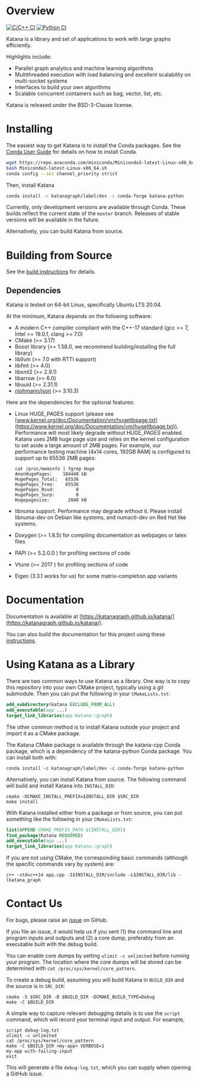 Overview
========

[![C/C++ CI](https://github.com/KatanaGraph/katana/actions/workflows/cpp.yaml/badge.svg?branch=master)](https://github.com/KatanaGraph/katana/actions/workflows/cpp.yaml?query=branch%3Amaster)
[![Python CI](https://github.com/KatanaGraph/katana/actions/workflows/python.yaml/badge.svg?branch=master)](https://github.com/KatanaGraph/katana/actions/workflows/python.yaml?query=branch%3Amaster)

Katana is a library and set of applications to work with large graphs efficiently.

Highlights include:

- Parallel graph analytics and machine learning algorithms
- Multithreaded execution with load balancing and excellent
  scalability on multi-socket systems
- Interfaces to build your own algorithms
- Scalable concurrent containers such as bag, vector, list, etc.

Katana is released under the BSD-3-Clause license.

Installing
==========

The easiest way to get Katana is to install the Conda packages. See the
[Conda User Guide](https://docs.conda.io/projects/conda/en/latest/user-guide/install/index.html)
for details on how to install Conda.

```bash
wget https://repo.anaconda.com/miniconda/Miniconda3-latest-Linux-x86_64.sh
bash Miniconda3-latest-Linux-x86_64.sh
conda config --set channel_priority strict
```

Then, install Katana

```bash
conda install -c katanagraph/label/dev -c conda-forge katana-python
```

Currently, only development versions are available through Conda. These builds
reflect the current state of the `master` branch. Releases of stable versions
will be available in the future.

Alternatively, you can build Katana from source.

Building from Source
====================

See the [build instructions](docs/contributing/building.rst) for details.

Dependencies
------------

Katana is tested on 64-bit Linux, specifically Ubuntu LTS 20.04.

At the minimum, Katana depends on the following software:

- A modern C++ compiler compliant with the C++-17 standard (gcc >= 7, Intel >= 19.0.1, clang >= 7.0)
- CMake (>= 3.17)
- Boost library (>= 1.58.0, we recommend building/installing the full library)
- libllvm (>= 7.0 with RTTI support)
- libfmt (>= 4.0)
- libxml2 (>=  2.9.1)
- libarrow (>= 6.0)
- libuuid (>= 2.31.1)
- [nlohmann/json](https://github.com/nlohmann/json) (>= 3.10.3)

Here are the dependencies for the optional features:

- Linux HUGE_PAGES support (please see [www.kernel.org/doc/Documentation/vm/hugetlbpage.txt](https://www.kernel.org/doc/Documentation/vm/hugetlbpage.txt)). Performance will most likely degrade without HUGE_PAGES
  enabled. Katana uses 2MB huge page size and relies on the kernel configuration to set aside a large amount of 2MB pages. For example, our performance testing machine (4x14 cores, 192GB RAM) is configured to support up to 65536 2MB pages:
  ```Shell
  cat /proc/meminfo | fgrep Huge
  AnonHugePages:    104448 kB
  HugePages_Total:   65536
  HugePages_Free:    65536
  HugePages_Rsvd:        0
  HugePages_Surp:        0
  Hugepagesize:       2048 kB
  ```

- libnuma support. Performance may degrade without it. Please install
  libnuma-dev on Debian like systems, and numactl-dev on Red Hat like systems.
- Doxygen (>= 1.8.5) for compiling documentation as webpages or latex files
- PAPI (>= 5.2.0.0 ) for profiling sections of code
- Vtune (>= 2017 ) for profiling sections of code
- Eigen (3.3.1 works for us) for some matrix-completion app variants

Documentation
=============

Documentation is available at [https://katanagraph.github.io/katana/](https://katanagraph.github.io/katana/).

You can also build the documentation for this project using these
[instructions](docs/contributing/documentation.rst).

Using Katana as a Library
=========================

There are two common ways to use Katana as a library. One way is to copy this
repository into your own CMake project, typically using a git submodule. Then
you can put the following in your `CMakeLists.txt`:

```CMake
add_subdirectory(katana EXCLUDE_FROM_ALL)
add_executable(app ...)
target_link_libraries(app Katana::graph)
```

The other common method is to install Katana outside your project and import it
as a CMake package.

The Katana CMake package is available through the katana-cpp Conda package,
which is a dependency of the katana-python Conda package. You can install both
with:

```Shell
conda install -c katanagraph/label/dev -c conda-forge katana-python
```

Alternatively, you can install Katana from source. The following command will
build and install Katana into `INSTALL_DIR`:

```Shell
cmake -DCMAKE_INSTALL_PREFIX=$INSTALL_DIR $SRC_DIR
make install
```

With Katana installed either from a package or from source, you can put something
like the following in your `CMakeLists.txt`:

```CMake
list(APPEND CMAKE_PREFIX_PATH ${INSTALL_DIR})
find_package(Katana REQUIRED)
add_executable(app ...)
target_link_libraries(app Katana::graph)
```

If you are not using CMake, the corresponding basic commands (although the
specific commands vary by system) are:

```Shell
c++ -std=c++14 app.cpp -I$INSTALL_DIR/include -L$INSTALL_DIR/lib -lkatana_graph
```

Contact Us
==========

For bugs, please raise an
[issue](https://github.com/KatanaGraph/katana/issues) on
GiHub.

If you file an issue, it would help us if you sent (1) the command line and
program inputs and outputs and (2) a core dump, preferably from an executable
built with the debug build.

You can enable core dumps by setting `ulimit -c unlimited` before running your
program. The location where the core dumps will be stored can be determined with
`cat /proc/sys/kernel/core_pattern`.

To create a debug build, assuming you will build Katana in `BUILD_DIR` and the
source is in `SRC_DIR`:

```Shell
cmake -S $SRC_DIR -B $BUILD_DIR -DCMAKE_BUILD_TYPE=Debug
make -C $BUILD_DIR
```

A simple way to capture relevant debugging details is to use the `script`
command, which will record your terminal input and output. For example,

```Shell
script debug-log.txt
ulimit -c unlimited
cat /proc/sys/kernel/core_pattern
make -C $BUILD_DIR <my-app> VERBOSE=1
my-app with-failing-input
exit
```

This will generate a file `debug-log.txt`, which you can supply when opening a
GitHub issue.
